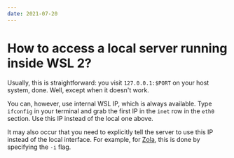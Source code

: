 ```yaml
---
date: 2021-07-20
---
```


# How to access a local server running inside WSL 2?

<!-- separator -->

Usually, this is straightforward: you visit `127.0.0.1:$PORT` on your host system, done. Well, except when it doesn't work.

You can, however, use internal WSL IP, which is always available. Type `ifconfig` in your terminal and grab the first IP in the `inet` row in the `eth0` section. Use this IP instead of the local one above.

It may also occur that you need to explicitly tell the server to use this IP instead of the local interface. For example, for [Zola](https://github.com/getzola/zola), this is done by specifying the `-i` flag.
